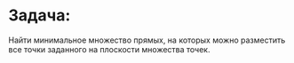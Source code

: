 # Задача:
Найти минимальное множество прямых, на которых можно разместить все точки заданного на плоскости множества точек.